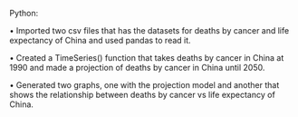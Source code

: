 Python:

•	Imported two csv files that has the datasets for deaths by cancer and life expectancy of China and used pandas to read it.

•	Created a TimeSeries() function that takes deaths by cancer in China at 1990 and made a projection of deaths by cancer in China until 2050. 

•	Generated two graphs, one with the projection model and another that shows the relationship between deaths by cancer vs life expectancy of China. 
